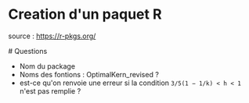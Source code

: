 # Creation d'un paquet R
source : https://r-pkgs.org/



# Questions
- Nom du package
- Noms des fontions : OptimalKern_revised ?
- est-ce qu'on renvoie une erreur si la condition 
  `3/5(1 − 1/k) < h < 1`
  n'est pas remplie ? 